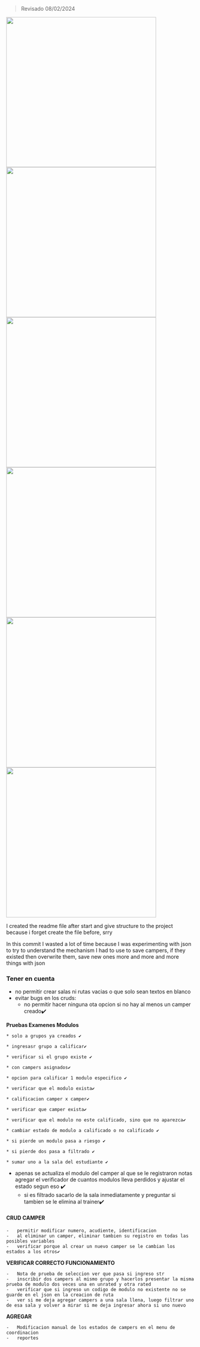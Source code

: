 > Revisado 08/02/2024

<img src="https://github.com/JuanDr08/proyectoPython/blob/main/img/1.jpg" width="400" height="400">

<img src="https://github.com/JuanDr08/proyectoPython/blob/main/img/2.jpg" width="400" height="400">

<img src="https://github.com/JuanDr08/proyectoPython/blob/main/img/3.jpg" width="400" height="400">

<img src="https://github.com/JuanDr08/proyectoPython/blob/main/img/4.jpg" width="400" height="400">

<img src="https://github.com/JuanDr08/proyectoPython/blob/main/img/5.jpg" width="400" height="400">

<img src="https://github.com/JuanDr08/proyectoPython/blob/main/img/6.jpg" width="400" height="400">





I created the readme file after start and give structure to the project because i forget create the file before, srry

In this commit I wasted a lot of time because I was experimenting with json to try to understand the mechanism I had to use to save campers, if they existed then overwrite them, save new ones more and more and more things with json



### Tener en cuenta

* no permitir crear salas ni rutas vacias o que solo sean textos en blanco
* evitar bugs en los cruds: 
  * no permitir hacer ninguna ota opcion si no hay al menos un camper creado✔️



**Pruebas Examenes Modulos**

    * solo a grupos ya creados ✔️

    * ingresasr grupo a calificar✔️

    * verificar si el grupo existe ✔️

    * con campers asignados✔️

    * opcion para calificar 1 modulo especifico ✔️

    * verificar que el modulo exista✔️

    * calificacion camper x camper✔️

    * verificar que camper exista✔️

    * verificar que el modulo no este calificado, sino que no aparezca✔️

    * cambiar estado de modulo a calificado o no calificado ✔️

    * si pierde un modulo pasa a riesgo ✔️

    * si pierde dos pasa a filtrado ✔️

    * sumar uno a la sala del estudiante ✔️





* apenas se actualiza el modulo del camper al que se le registraron notas agregar el verificador de cuantos modulos lleva perdidos y ajustar el estado segun eso ✔️
  * si es filtrado sacarlo de la sala inmediatamente y preguntar si tambien se
    le elimina al trainer✔️

#### CRUD CAMPER 

    -	permitir modificar numero, acudiente, identificacion
    -	al eliminar un camper, eliminar tambien su registro en todas las posibles variables
    -	verificar porque al crear un nuevo camper se le cambian los estados a los otros✔️

**VERIFICAR CORRECTO FUNCIONAMIENTO**

    -	Nota de prueba de seleccion ver que pasa si ingreso str
    -	inscribir dos campers al mismo grupo y hacerlos presentar la misma prueba de modulo dos veces una en unrated y otra rated
    -	verificar que si ingreso un codigo de modulo no existente no se guarde en el json en la creacion de ruta
    -	ver si me deja agregar campers a una sala llena, luego filtrar uno de esa sala y volver a mirar si me deja ingresar ahora si uno nuevo

**AGREGAR**

    -	Modificacion manual de los estados de campers en el menu de coordinacion
    -	reportes